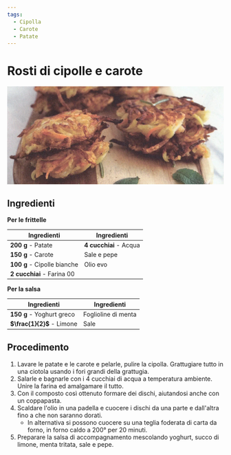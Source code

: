 ```yaml
---
tags:
  - Cipolla
  - Carote
  - Patate
---
```

# Rosti di cipolle e carote

![](../../img/Rosti-di-cipolle-e-carote.webp)

## Ingredienti

**Per le frittelle**

| Ingredienti                  | Ingredienti             |
| ---------------------------- | ----------------------- |
| **200 g** - Patate | **4 cucchiai** - Acqua |
| **150 g** - Carote | Sale e pepe |
| **100 g** - Cipolle bianche | Olio evo |
| **2 cucchiai** - Farina 00 | |

**Per la salsa**

| Ingredienti                  | Ingredienti             |
| ---------------------------- | ----------------------- |
| **150 g** - Yoghurt greco | Foglioline di menta |
| **$\frac{1}{2}$** - Limone | Sale |

## Procedimento

1. Lavare le patate e le carote e pelarle, pulire la cipolla. Grattugiare tutto in una ciotola usando i fori grandi della grattugia.
1. Salarle e bagnarle con i 4 cucchiai di acqua a temperatura ambiente. Unire la farina ed amalgamare il tutto.
1. Con il composto così ottenuto formare dei dischi, aiutandosi anche con un coppapasta.
1. Scaldare l'olio in una padella e cuocere i dischi da una parte e dall'altra fino a che non saranno dorati.
    - In alternativa si possono cuocere su una teglia foderata di carta da forno, in forno caldo a 200° per 20 minuti.
2. Preparare la salsa di accompagnamento mescolando yoghurt, succo di limone, menta tritata, sale e pepe.
